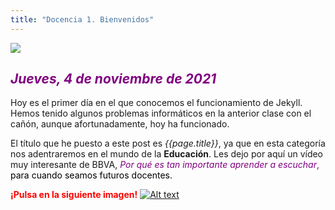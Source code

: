 ```yaml
---
title: "Docencia 1. Bienvenidos"
---
```

![](https://media3.giphy.com/media/bZVnr05ibCddKi5eFR/giphy.gif?cid=ecf05e47hjqm57msk6iaoeortlqk5ubzba4dbzk3may7ovkl&rid=giphy.gif&ct=g)

## <span style="color:purple"> *Jueves, 4 de noviembre de 2021*

Hoy es el primer día en el que conocemos el funcionamiento de Jekyll. Hemos tenido algunos problemas informáticos en la anterior clase con el cañón, aunque afortunadamente, hoy ha funcionado. 

El título que he puesto a este post es *{{page.title}}*, ya que en esta categoría nos adentraremos en el mundo de la **Educación**. Les dejo por aquí un vídeo muy interesante de BBVA, <span style="color:purple"> *Por qué es tan importante aprender a escuchar*, <span style="color:black"> para cuando seamos futuros docentes.

 <span style="color:red"> **¡Pulsa en la siguiente imagen!** 
[![Alt text](https://encrypted-tbn0.gstatic.com/images?q=tbn:ANd9GcSXEgcLT3zn9kTGCdxEACfaGw9pkt3BtJMehA&usqp=CAU)](https://youtu.be/LtMQDPAnauE)
